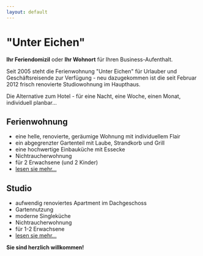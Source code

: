 ```yaml
---
layout: default
---
```


# "Unter Eichen"

**Ihr Feriendomizil** oder **Ihr Wohnort** für Ihren Business-Aufenthalt.

Seit 2005 steht die Ferienwohnung "Unter Eichen" für Urlauber und Geschäftsreisende zur Verfügung - neu dazugekommen ist die seit Februar 2012 frisch renovierte Studiowohnung im Haupthaus.

Die Alternative zum Hotel - für eine Nacht, eine Woche, einen Monat, individuell planbar...

## Ferienwohnung

* eine helle, renovierte, geräumige Wohnung mit individuellem Flair
* ein abgegrenzter Gartenteil mit Laube, Strandkorb und Grill
* eine hochwertige Einbauküche mit Essecke
* Nichtraucherwohnung
* für 2 Erwachsene (und 2 Kinder)
* [lesen sie mehr...](/ferienwohnung/)

## Studio

* aufwendig renoviertes Apartment im Dachgeschoss
* Gartennutzung
* moderne Singleküche
* Nichtraucherwohnung
* für 1-2 Erwachsene
* [lesen sie mehr...](/studio/)

**Sie sind herzlich willkommen!**
